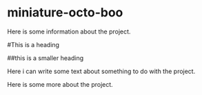 # miniature-octo-boo

Here is some information about the project.

#This is a heading

##this is a smaller heading

Here i can write some text about something to do with the project.

Here is some more about the project.

